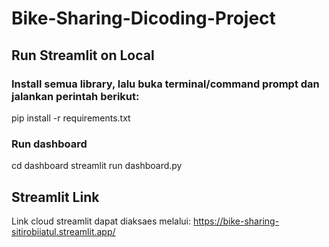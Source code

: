 # Bike-Sharing-Dicoding-Project

## Run Streamlit on Local
### Install semua library, lalu buka terminal/command prompt dan jalankan perintah berikut:
pip install -r requirements.txt

### Run dashboard
cd dashboard
streamlit run dashboard.py

## Streamlit Link
Link cloud streamlit dapat diaksaes melalui: https://bike-sharing-sitirobiiatul.streamlit.app/

